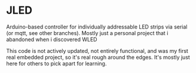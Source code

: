 # JLED
Arduino-based controller for individually addressable LED strips via serial (or mqtt, see other branches). Mostly just a personal project that i abandoned when i discovered WLED


This code is not actively updated, not entirely functional, and was my first real embedded project, so it's real rough around the edges. It's mostly just here for others to pick apart for learning.
